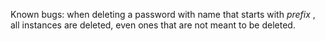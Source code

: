 Known bugs:
when deleting a password with name that starts with _prefix_ , all instances are deleted, even ones that are not meant to be deleted.
